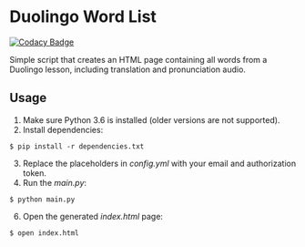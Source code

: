 # Duolingo Word List

[![Codacy Badge](https://api.codacy.com/project/badge/Grade/cfd576be40cb40d4b86d8f6cf11a7c0a)](https://www.codacy.com/app/floscha/duolingo-word-list?utm_source=github.com&amp;utm_medium=referral&amp;utm_content=floscha/duolingo-word-list&amp;utm_campaign=Badge_Grade)

Simple script that creates an HTML page containing all words from a Duolingo lesson, including translation and pronunciation audio.

## Usage

1. Make sure Python 3.6 is installed (older versions are not supported).
2. Install dependencies:
```
$ pip install -r dependencies.txt
```
3. Replace the placeholders in _config.yml_ with your email and authorization token.
4. Run the _main.py_:
```
$ python main.py
```
6. Open the generated _index.html_ page:
```
$ open index.html
```
